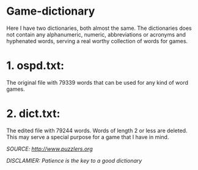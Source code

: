 # Game-dictionary
Here I have two dictionaries, both almost the same. The dictionaries does not contain any alphanumeric, numeric, abbreviations or acronyms and hyphenated words, serving a real worthy collection of words for games.

# 1. ospd.txt:
  The original file with 79339 words that can be used for any kind of word games.
  
# 2. dict.txt:
  The edited file with 79244 words. Words of length 2 or less are deleted. This may serve a special purpose for a game that I have in mind.


*SOURCE: http://www.puzzlers.org*

*DISCLAMIER: Patience is the key to a good dictionary*
